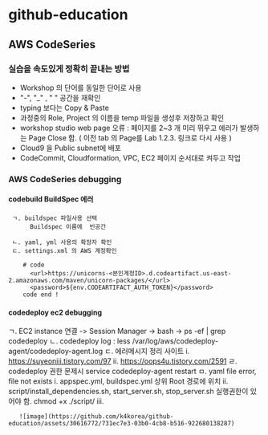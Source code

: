 # github-education

## AWS CodeSeries 

 ### 실습을 속도있게 정확히 끝내는 방법
 - Workshop 의 단어를 동일한 단어로 사용
 -  "-", "_" , " " 공간을 재확인
 - typing 보다는 Copy & Paste
 - 과정중의 Role, Project 의 이름을 temp 파일을 생성후 저장하고 확인
 - workshop studio web page 오류 : 페이지를 2~3 개 미리 뛰우고 에러가 발생하는 
    Page Close 함.  ( 이전 tab 의 Page를  Lab 1.2.3. 링크로 다시 사용 )
 - Cloud9 을 Public subnet에 배포
 - CodeCommit, Cloudformation, VPC, EC2 페이지 순서대로 켜두고 작업

 ### AWS CodeSeries debugging 
   #### codebuild BuildSpec 에러
   
     ㄱ. buildspec 파일사용 선택
          Buildspec 이름에  빈공간
        
     ㄴ. yaml, yml 사용의 확장자 확인 
     ㄷ. settings.xml 의 AWS 계정확인 
     
        # code
          <url>https://unicorns-<본인계정ID>.d.codeartifact.us-east-2.amazonaws.com/maven/unicorn-packages/</url>
          <password>${env.CODEARTIFACT_AUTH_TOKEN}</password>
        code end !
 
   #### codedeploy ec2 debugging 

   
   ㄱ. EC2 instance 연결 -> Session Manager -> bash -> ps -ef | grep codedeploy
   ㄴ. codedeploy log : less /var/log/aws/codedeploy-agent/codedeploy-agent.log
   ㄷ. 에러메시지 정리 사이트 
        i.  https://suyeoniii.tistory.com/97
        ii. https://oops4u.tistory.com/2591
   ㄹ. codedeploy 권한 문제시 
       service codedeploy-agent restart
   ㅁ. yaml file error, file not exists
       i. appspec.yml, buildspec.yml 상위 Root 경로에 위치
       ii. script/install_dependencies.sh, start_server.sh, stop_server.sh 실행권한이 있어야 함. 
            chmod +x ./script/
       iii. 

       ![image](https://github.com/k4korea/github-education/assets/30616772/731ec7e3-03b0-4cb8-b516-922680138287)


         

     
